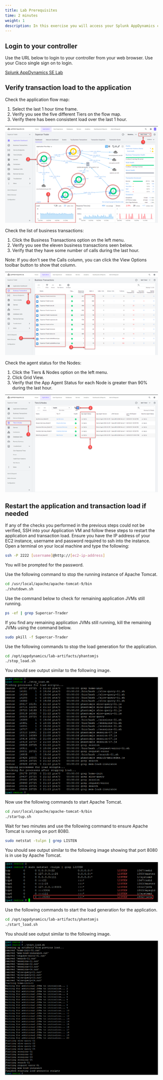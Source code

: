 ```yaml
---
title: Lab Prerequisites
time: 2 minutes
weight: 1
description: In this exercise you will access your Splunk AppDynamics controller, verify transaction load to the application, and restart the application and transaction load if necessary.
---
```


## Login to your controller
Use the URL below to login to your controller from your web browser. Use your Cisco single sign on to login.

[Splunk AppDynamics SE Lab](https://se-lab.saas.appdynamics.com/controller/)

## Verify transaction load to the application
Check the application flow map:

1. Select the last 1 hour time frame.
2. Verify you see the five different Tiers on the flow map.
3. Verify there has been consistent load over the last 1 hour.

![Verify App Load](images/verify-app-load-01.png)

Check the list of business transactions:

1. Click the Business Transactions option on the left menu.
2. Verify you see the eleven business transactions seen below.
3. Verify that they have some number of calls during the last hour.

Note: If you don’t see the Calls column, you can click the View Options toolbar button to show that column.

![Verify App Load](images/verify-app-load-02.png)

Check the agent status for the Nodes:

1. Click the Tiers & Nodes option on the left menu.
2. Click Grid View.
3. Verify that the App Agent Status for each Node is greater than 90% during the last hour.

![Verify App Load](images/verify-app-load-03.png)

## Restart the application and transaction load if needed

If any of the checks you performed in the previous steps could not be verified, SSH into your Application VM and follow these steps to restart the application and transaction load. Ensure you have the IP address of your EC2 instance, username and password required to ssh into the instance. Open a terminal on your local machine and type the following:

``` bash
ssh -P 2222 [username]@http://[ec2-ip-address]
```

You will be prompted for the password.

Use the following command to stop the running instance of Apache Tomcat.

```bash
cd /usr/local/apache/apache-tomcat-9/bin
./shutdown.sh
```
Use the command below to check for remaining application JVMs still running.

```bash
ps -ef | grep Supercar-Trader
```

If you find any remaining application JVMs still running, kill the remaining JVMs using the command below.

```bash
sudo pkill -f Supercar-Trader
```

Use the following commands to stop the load generation for the application.

```bash
cd /opt/appdynamics/lab-artifacts/phantomjs
./stop_load.sh
```

You should see output similar to the following image.

![Restart App And Load](images/restart-app-and-load-02.png)

Now use the following commands to start Apache Tomcat.

```bash
cd /usr/local/apache/apache-tomcat-9/bin
./startup.sh
```

Wait for two minutes and use the following command to ensure Apache Tomcat is running on port 8080.

```bash
sudo netstat -tulpn | grep LISTEN
```

You should see output similar to the following image showing that port 8080 is in use by Apache Tomcat.

![Restart App](images/restart-app-and-load-01.png)

Use the following commands to start the load generation for the application.

```bash
cd /opt/appdynamics/lab-artifacts/phantomjs
./start_load.sh
```

You should see output similar to the following image.

![Restart App And Load](images/restart-app-and-load-03.png)

